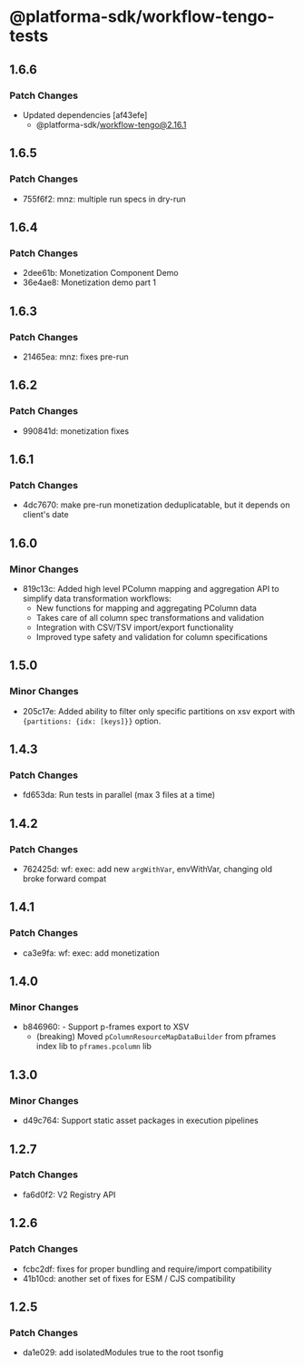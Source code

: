 # @platforma-sdk/workflow-tengo-tests

## 1.6.6

### Patch Changes

- Updated dependencies [af43efe]
  - @platforma-sdk/workflow-tengo@2.16.1

## 1.6.5

### Patch Changes

- 755f6f2: mnz: multiple run specs in dry-run

## 1.6.4

### Patch Changes

- 2dee61b: Monetization Component Demo
- 36e4ae8: Monetization demo part 1

## 1.6.3

### Patch Changes

- 21465ea: mnz: fixes pre-run

## 1.6.2

### Patch Changes

- 990841d: monetization fixes

## 1.6.1

### Patch Changes

- 4dc7670: make pre-run monetization deduplicatable, but it depends on client's date

## 1.6.0

### Minor Changes

- 819c13c: Added high level PColumn mapping and aggregation API to simplify data transformation workflows:
  - New functions for mapping and aggregating PColumn data
  - Takes care of all column spec transformations and validation
  - Integration with CSV/TSV import/export functionality
  - Improved type safety and validation for column specifications

## 1.5.0

### Minor Changes

- 205c17e: Added ability to filter only specific partitions on xsv export with `{partitions: {idx: [keys]}}` option.

## 1.4.3

### Patch Changes

- fd653da: Run tests in parallel (max 3 files at a time)

## 1.4.2

### Patch Changes

- 762425d: wf: exec: add new `argWithVar`, envWithVar, changing old broke forward compat

## 1.4.1

### Patch Changes

- ca3e9fa: wf: exec: add monetization

## 1.4.0

### Minor Changes

- b846960: - Support p-frames export to XSV
  - (breaking) Moved `pColumnResourceMapDataBuilder` from pframes index lib to `pframes.pcolumn` lib

## 1.3.0

### Minor Changes

- d49c764: Support static asset packages in execution pipelines

## 1.2.7

### Patch Changes

- fa6d0f2: V2 Registry API

## 1.2.6

### Patch Changes

- fcbc2df: fixes for proper bundling and require/import compatibility
- 41b10cd: another set of fixes for ESM / CJS compatibility

## 1.2.5

### Patch Changes

- da1e029: add isolatedModules true to the root tsonfig
